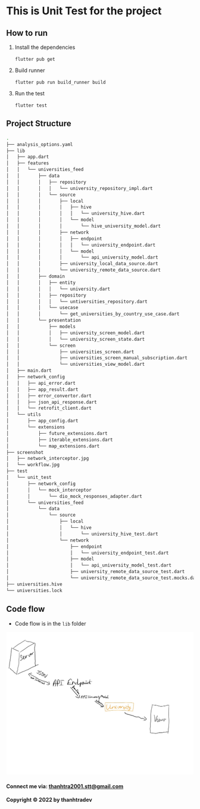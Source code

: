 # This is Unit Test for the project

## How to run

1. Install the dependencies

    ```flutter pub get```

2. Build runner

    ```flutter pub run build_runner build```

3. Run the test

    ```flutter test```

## Project Structure

```bash
.
├── analysis_options.yaml
├── lib
│   ├── app.dart
│   ├── features
│   │   └── universities_feed
│   │       ├── data
│   │       │   ├── repository
│   │       │   │   └── university_repository_impl.dart
│   │       │   └── source
│   │       │       ├── local
│   │       │       │   ├── hive
│   │       │       │   │   └── university_hive.dart
│   │       │       │   └── model
│   │       │       │       └── hive_university_model.dart
│   │       │       ├── network
│   │       │       │   ├── endpoint
│   │       │       │   │   └── university_endpoint.dart
│   │       │       │   └── model
│   │       │       │       └── api_university_model.dart
│   │       │       ├── university_local_data_source.dart
│   │       │       └── university_remote_data_source.dart
│   │       ├── domain
│   │       │   ├── entity
│   │       │   │   └── university.dart
│   │       │   ├── repository
│   │       │   │   └── untiversities_repository.dart
│   │       │   └── usecase
│   │       │       └── get_universities_by_country_use_case.dart
│   │       └── presentation
│   │           ├── models
│   │           │   ├── university_screen_model.dart
│   │           │   └── university_screen_state.dart
│   │           └── screen
│   │               ├── universities_screen.dart
│   │               ├── universities_screen_manual_subscription.dart
│   │               └── universities_view_model.dart
│   ├── main.dart
│   ├── network_config
│   │   ├── api_error.dart
│   │   ├── app_result.dart
│   │   ├── error_convertor.dart
│   │   ├── json_api_response.dart
│   │   └── retrofit_client.dart
│   └── utils
│       ├── app_config.dart
│       └── extensions
│           ├── future_extensions.dart
│           ├── iterable_extensions.dart
│           └── map_extensions.dart
├── screenshot
│   ├── network_interceptor.jpg
│   └── workflow.jpg
├── test
│   └── unit_test
│       ├── network_config
│       │   └── mock_interceptor
│       │       └── dio_mock_responses_adapter.dart
│       └── universities_feed
│           └── data
│               └── source
│                   ├── local
│                   │   └── hive
│                   │       └── university_hive_test.dart
│                   └── network
│                       ├── endpoint
│                       │   └── university_endpoint_test.dart
│                       ├── model
│                       │   └── api_university_model_test.dart
│                       ├── university_remote_data_source_test.dart
│                       └── university_remote_data_source_test.mocks.dart
├── universities.hive
└── universities.lock
```

## Code flow

* Code flow is in the `lib` folder

![Code flow](https://github.com/thanhtradev/dart_unit_test/blob/main/screenshot/workflow.jpg)

#### Connect me via: thanhtra2001.stt@gmail.com
#### Copyright &#169; 2022 by thanhtradev
